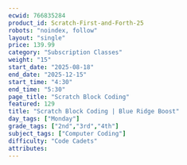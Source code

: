 ```yaml
---
ecwid: 766835284
product_id: Scratch-First-and-Forth-25
robots: "noindex, follow"
layout: "single"
price: 139.99
category: "Subscription Classes"
weight: "15"
start_date: "2025-08-18"
end_date: "2025-12-15"
start_time: "4:30"
end_time: "5:30"
page_title: "Scratch Block Coding"
featured: 129
title: "Scratch Block Coding | Blue Ridge Boost"
day_tags: ["Monday"]
grade_tags: ["2nd","3rd","4th"]
subject_tags: ["Computer Coding"]
difficulty: "Code Cadets"
attributes:
---
```

